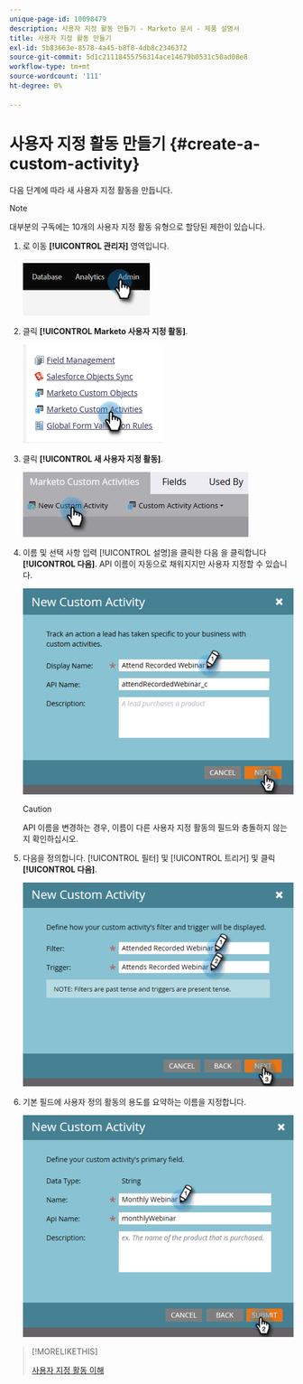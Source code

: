 ```yaml
---
unique-page-id: 10098479
description: 사용자 지정 활동 만들기 - Marketo 문서 - 제품 설명서
title: 사용자 지정 활동 만들기
exl-id: 5b83663e-8578-4a45-b8f8-4db8c2346372
source-git-commit: 5d1c21118455756314ace14679b0531c50ad08e8
workflow-type: tm+mt
source-wordcount: '111'
ht-degree: 0%

---
```


# 사용자 지정 활동 만들기 {#create-a-custom-activity}

다음 단계에 따라 새 사용자 지정 활동을 만듭니다.

>[!NOTE]
>
>대부분의 구독에는 10개의 사용자 지정 활동 유형으로 할당된 제한이 있습니다.

1. 로 이동 **[!UICONTROL 관리자]** 영역입니다.

   ![](assets/create-a-custom-activity-1.png)

1. 클릭 **[!UICONTROL Marketo 사용자 지정 활동]**.

   ![](assets/create-a-custom-activity-2.png)

1. 클릭 **[!UICONTROL 새 사용자 지정 활동]**.

   ![](assets/create-a-custom-activity-3.png)

1. 이름 및 선택 사항 입력 [!UICONTROL 설명]을 클릭한 다음 을 클릭합니다 **[!UICONTROL 다음]**. API 이름이 자동으로 채워지지만 사용자 지정할 수 있습니다.

   ![](assets/create-a-custom-activity-4.png)

   >[!CAUTION]
   >
   >API 이름을 변경하는 경우, 이름이 다른 사용자 지정 활동의 필드와 충돌하지 않는지 확인하십시오.

1. 다음을 정의합니다. [!UICONTROL 필터] 및 [!UICONTROL 트리거] 및 클릭 **[!UICONTROL 다음]**.

   ![](assets/create-a-custom-activity-5.png)

1. 기본 필드에 사용자 정의 활동의 용도를 요약하는 이름을 지정합니다.

   ![](assets/create-a-custom-activity-6.png)

>[!MORELIKETHIS]
>
>[사용자 지정 활동 이해](/help/marketo/product-docs/administration/marketo-custom-activities/understanding-custom-activities.md)

